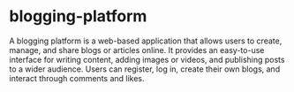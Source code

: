 # blogging-platform
A blogging platform is a web-based application that allows users to create, manage, and share blogs or articles online. It provides an easy-to-use interface for writing content, adding images or videos, and publishing posts to a wider audience. Users can register, log in, create their own blogs, and interact through comments and likes.
